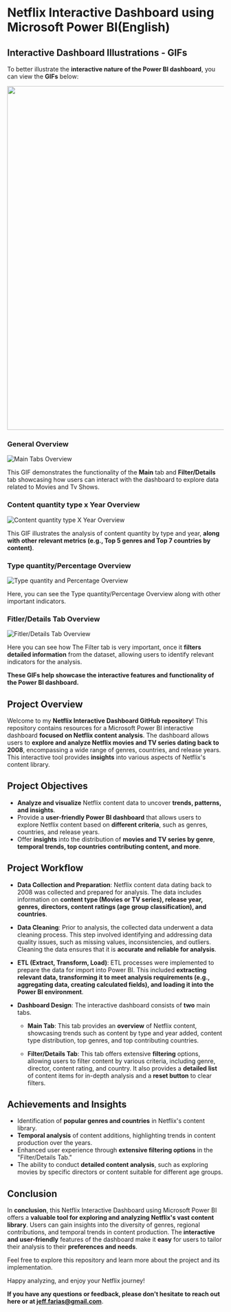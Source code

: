 # Netflix Interactive Dashboard using Microsoft Power BI(English)

## Interactive Dashboard Illustrations - GIFs

To better illustrate the **interactive nature of the Power BI dashboard**, you can view the **GIFs** below:

<img src="https://github.com/Kanvas33/Power-BI-Netflix-English/blob/main/General%20Overview.gif" width="800" height="800">

### General Overview
![Main Tabs Overview](https://github.com/Kanvas33/Power-BI-Netflix-English/blob/main/General%20Overview.gif)

This GIF demonstrates the functionality of the **Main** tab and **Filter/Details** tab showcasing how users can interact with the dashboard to explore data related to Movies and Tv Shows.

### Content quantity type x Year Overview
![Content quantity type X Year Overview](https://github.com/Kanvas33/Power-BI-Netflix-English/blob/main/Content%20Quantity%20x%20Year.gif)

This GIF illustrates the analysis of content quantity by type and year, **along with other relevant metrics (e.g., Top 5 genres and Top 7 countries by content)**.

### Type quantity/Percentage Overview
![Type quantity and Percentage Overview](https://github.com/Kanvas33/Power-BI-Netflix-English/blob/main/Type%20x%20Content%20Quantity.gif)

Here, you can see the Type quantity/Percentage Overview along with other important indicators.

### Fitler/Details Tab Overview
![Fitler/Details Tab Overview](https://github.com/Kanvas33/Power-BI-Netflix-English/blob/main/Details%20Tab.gif)

Here you can see how The Filter tab is very important, once it **filters detailed information** from the dataset, allowing users to identify relevant indicators for the analysis.

**These GIFs help showcase the interactive features and functionality of the Power BI dashboard.**

## Project Overview

Welcome to my **Netflix Interactive Dashboard GitHub repository**! This repository contains resources for a Microsoft Power BI interactive dashboard **focused on Netflix content analysis**. The dashboard allows users to **explore and analyze Netflix movies and TV series dating back to 2008**, encompassing a wide range of genres, countries, and release years. This interactive tool provides **insights** into various aspects of Netflix's content library.

## Project Objectives

- **Analyze and visualize** Netflix content data to uncover **trends, patterns, and insights**.
- Provide a **user-friendly Power BI dashboard** that allows users to explore Netflix content based on **different criteria**, such as genres, countries, and release years.
- Offer **insights** into the distribution of **movies and TV series by genre**, **temporal trends, top countries contributing content, and more**.

## Project Workflow

- **Data Collection and Preparation**: Netflix content data dating back to 2008 was collected and prepared for analysis. The data includes information on **content type (Movies or TV series), release year, genres, directors, content ratings (age group classification), and countries**.

- **Data Cleaning**: Prior to analysis, the collected data underwent a data cleaning process. This step involved identifying and addressing data quality issues, such as missing values, inconsistencies, and outliers. Cleaning the data ensures that it is **accurate and reliable for analysis**.

- **ETL (Extract, Transform, Load)**: ETL processes were implemented to prepare the data for import into Power BI. This included **extracting relevant data, transforming it to meet analysis requirements (e.g., aggregating data, creating calculated fields), and loading it into the Power BI environment**.

- **Dashboard Design**: The interactive dashboard consists of **two** main tabs.

   - **Main Tab**: This tab provides an **overview** of Netflix content, showcasing trends such as content by type and year added, content type distribution, top genres, and top contributing countries.
   
   - **Filter/Details Tab**: This tab offers extensive **filtering** options, allowing users to filter content by various criteria, including genre, director, content rating, and country. It also provides a **detailed list** of content items for in-depth analysis and a **reset button** to clear filters.

## Achievements and Insights

- Identification of **popular genres and countries** in Netflix's content library.
- **Temporal analysis** of content additions, highlighting trends in content production over the years.
- Enhanced user experience through **extensive filtering options** in the "Filter/Details Tab."
- The ability to conduct **detailed content analysis**, such as exploring movies by specific directors or content suitable for different age groups.

## Conclusion

In **conclusion**, this Netflix Interactive Dashboard using Microsoft Power BI offers a **valuable tool for exploring and analyzing Netflix's vast content library**. Users can gain insights into the diversity of genres, regional contributions, and temporal trends in content production. The **interactive and user-friendly** features of the dashboard make it **easy** for users to tailor their analysis to their **preferences and needs**.

Feel free to explore this repository and learn more about the project and its implementation. 

Happy analyzing, and enjoy your Netflix journey!

**If you have any questions or feedback, please don't hesitate to reach out here or at jeff.farias@gmail.com**.

